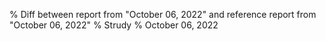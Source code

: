% Diff between report from "October 06, 2022" and reference report from "October 06, 2022"
% Strudy
% October 06, 2022


